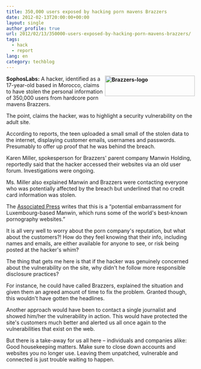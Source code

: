 ```yaml
---
title: 350,000 users exposed by hacking porn mavens Brazzers
date: 2012-02-13T20:00:00+00:00
layout: single
author_profile: true
url: 2012/02/13/350000-users-exposed-by-hacking-porn-mavens-brazzers/
tags:
  - hack
  - report
lang: en
category: techblog
---
```

**[<img title="Brazzers-logo" border="0" alt="Brazzers-logo" align="right" src="http://lh5.ggpht.com/-ojp9l0JZ0eQ/TzlkiFs3GQI/AAAAAAAAExA/jMCpZgZGWes/Brazzers-logo_thumb%25255B1%25255D.png?imgmax=800" width="240" height="55" />](http://lh4.ggpht.com/-dlscrhm0IxQ/TzlkUn0kzyI/AAAAAAAAEw4/ARXp2iUP30U/s1600-h/Brazzers-logo%25255B3%25255D.png)SophosLabs:** A hacker, identified as a 17-year-old based in Morocco, claims to have stolen the personal information of 350,000 users from hardcore porn mavens Brazzers. 

The point, claims the hacker, was to highlight a security vulnerability on the adult site. 

According to reports, the teen uploaded a small small of the stolen data to the internet, displaying customer emails, usernames and passwords. Presumably to offer up proof that he was behind the breach. 

Karen Miller, spokesperson for Brazzers' parent company Manwin Holding, reportedly said that the hacker accessed their websites via an old user forum. Investigations were ongoing. 

Ms. Miller also explained Manwin and Brazzers were contacting everyone who was potentially affected by the breach but underlined that no credit card information was stolen. 

The [Associated Press](http://www.usatoday.com/news/nation/story/2012-02-11/hackers-anonymous-brazzers-porn/53048096/1) writes that this is a “potential embarrassment for Luxembourg-based Manwin, which runs some of the world's best-known pornography websites.” 

It is all very well to worry about the porn company's reputation, but what about the customers?! How do they feel knowing that their info, including names and emails, are either available for anyone to see, or risk being posted at the hacker's whim? 

The thing that gets me here is that if the hacker was genuinely concerned about the vulnerability on the site, why didn't he follow more responsible disclosure practices? 

For instance, he could have called Brazzers, explained the situation and given them an agreed amount of time to fix the problem. Granted though, this wouldn't have gotten the headlines. 

Another approach would have been to contact a single journalist and showed him/her the vulnerability in action. This would have protected the site's customers much better and alerted us all once again to the vulnerabilities that exist on the web. 

But there is a take-away for us all here &#8211; individuals and companies alike: Good housekeeping matters. Make sure to close down accounts and websites you no longer use. Leaving them unpatched, vulnerable and connected is just trouble waiting to happen.